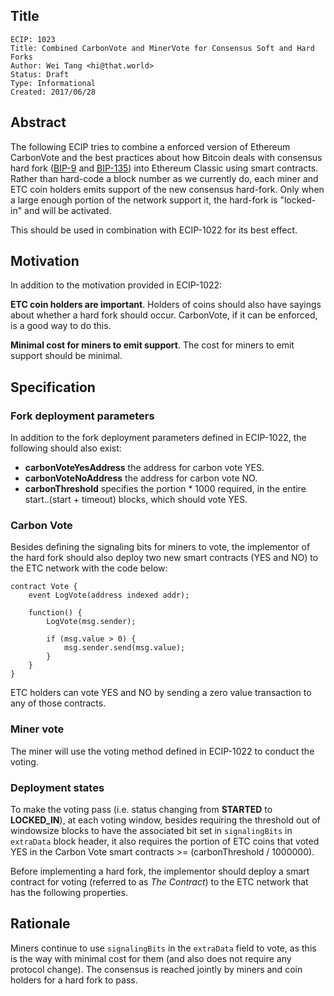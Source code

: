 ## Title

    ECIP: 1023
    Title: Combined CarbonVote and MinerVote for Consensus Soft and Hard Forks
    Author: Wei Tang <hi@that.world>
    Status: Draft
    Type: Informational
    Created: 2017/06/28
    
## Abstract

The following ECIP tries to combine a enforced version of Ethereum CarbonVote and the best practices about how Bitcoin deals with consensus hard fork ([BIP-9](https://github.com/bitcoin/bips/blob/master/bip-0009.mediawiki) and [BIP-135](https://github.com/bitcoin/bips/blob/master/bip-0135.mediawiki)) into Ethereum Classic using smart contracts. Rather than hard-code a block number as we currently do, each miner and ETC coin holders emits support of the new consensus hard-fork. Only when a large enough portion of the network support it, the hard-fork is "locked-in" and will be activated.

This should be used in combination with ECIP-1022 for its best effect.

## Motivation

In addition to the motivation provided in ECIP-1022:

**ETC coin holders are important**. Holders of coins should also have sayings about whether a hard fork should occur. CarbonVote, if it can be enforced, is a good way to do this.

**Minimal cost for miners to emit support**. The cost for miners to emit support should be minimal.

## Specification

### Fork deployment parameters

In addition to the fork deployment parameters defined in ECIP-1022, the following should also exist:

* **carbonVoteYesAddress** the address for carbon vote YES.
* **carbonVoteNoAddress** the address for carbon vote NO.
* **carbonThreshold** specifies the portion * 1000 required, in the entire start..(start + timeout) blocks, which should vote YES.

### Carbon Vote

Besides defining the signaling bits for miners to vote, the implementor of the hard fork should also deploy two new smart contracts (YES and NO) to the ETC network with the code below:

```
contract Vote {
    event LogVote(address indexed addr);

    function() {    
        LogVote(msg.sender);

        if (msg.value > 0) {
            msg.sender.send(msg.value);
        }
    }
}
```

ETC holders can vote YES and NO by sending a zero value transaction to any of those contracts.

### Miner vote

The miner will use the voting method defined in ECIP-1022 to conduct the voting.

### Deployment states

To make the voting pass (i.e. status changing from **STARTED** to **LOCKED_IN**), at each voting window, besides requiring the threshold out of windowsize blocks to have the associated bit set in `signalingBits` in `extraData` block header, it also requires the portion of ETC coins that voted YES in the Carbon Vote smart contracts >= (carbonThreshold / 1000000).

Before implementing a hard fork, the implementor should deploy a smart contract for voting (referred to as *The Contract*) to the ETC network that has the following properties.

## Rationale

Miners continue to use `signalingBits` in the `extraData` field to vote, as this is the way with minimal cost for them (and also does not require any protocol change). The consensus is reached jointly by miners and coin holders for a hard fork to pass.
